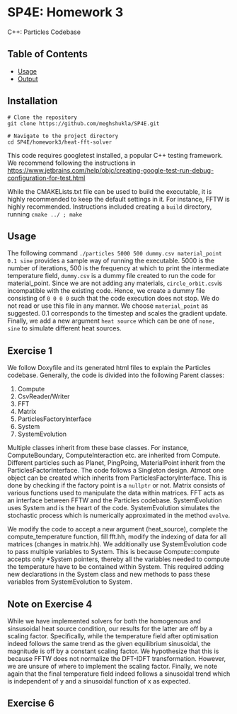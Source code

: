# SP4E: Homework 3

C++: Particles Codebase

## Table of Contents

- [Usage](#usage)
- [Output](#output)


## Installation

```
# Clone the repository
git clone https://github.com/meghshukla/SP4E.git

# Navigate to the project directory
cd SP4E/homework3/heat-fft-solver
```

This code requires googletest installed, a popular C++ testing framework. We recommend following the instructions in https://www.jetbrains.com/help/objc/creating-google-test-run-debug-configuration-for-test.html 

While the CMAKELists.txt file can be used to build the executable, it is highly recommended to keep the default settings in it. For instance, FFTW is highly recommended. Instructions included creating a ```build``` directory, running ``` cmake ../ ; make ```

## Usage

The following command ```./particles 5000 500 dummy.csv material_point 0.1 sine``` provides a sample way of running the executable. 5000 is the number of iterations, 500 is the frequency at which to print the intermediate temperature field, ```dummy.csv``` is a dummy file created to run the code for material_point. Since we are not adding any materials, ```circle_orbit.csv```is incompatible with the existing code. Hence, we create a dummy file consisting of ```0 0 0 0``` such that the code execution does not stop. We do not read or use this file in any manner. We choose ```material_point``` as suggested. 0.1 corresponds to the timestep and scales the gradient update. Finally, we add a new argument ```heat source``` which can be one of ```none, sine``` to simulate different heat sources.


## Exercise 1

We follow Doxyfile and its generated html files to explain the Particles codebase. Generally, the code is divided into the following Parent classes:
1. Compute
1. CsvReader/Writer
1. FFT
1. Matrix
1. ParticlesFactoryInterface
1. System
1. SystemEvolution

Multiple classes inherit from these base classes. For instance, ComputeBoundary, ComputeInteraction etc. are inherited from Compute. Different particles such as Planet, PingPoing, MaterialPoint inherit from the ParticlesFactorInterface. The code follows a Singleton design. Atmost one object can be created which inherits from ParticlesFactoryInterface. This is done by checking if the factory point is a ```nullptr``` or not. Matrix consists of various functions used to manipulate the data within matrices. FFT acts as an interface between FFTW and the Particles codebase. SystemEvolution uses System and is the heart of the code. SystemEvolution simulates the stochastic process which is numerically approximated in the method ```evolve```. 

We modify the code to accept a new argument (heat_source), complete the compute_temperature function, fill fft.hh, modify the indexing of data for all matrices (changes in matrix.hh). We additionally use SystemEvolution code to pass multiple variables to System. This is because Compute::compute accepts only *System pointers, thereby all the variables needed to compute the temperature have to be contained within System. This required adding new declarations in the System class and new methods to pass these variables from SystemEvolution to System.

## Note on Exercise 4

While we have implemented solvers for both the homogenous and sinsusoidal heat source condition, our results for the latter are off by a scaling factor. Specifically, while the temperature field after optimisation indeed follows the same trend as the given equilibrium sinusoidal, the magnitude is off by a constant scaling factor. We hypothesize that this is because FFTW does not normalize the DFT-IDFT transformation. However, we are unsure of where to implement the scaling factor. Finally, we note again that the final temperature field indeed follows a sinusoidal trend which is independent of y and a sinusoidal function of x as expected.

## Exercise 6
